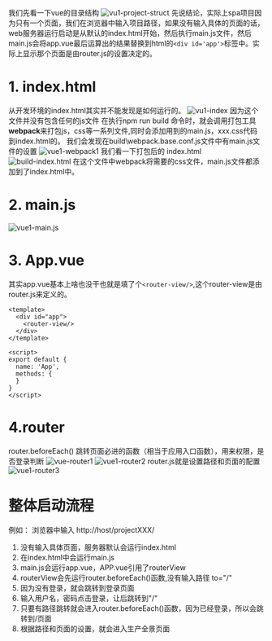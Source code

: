 我们先看一下vue的目录结构
![vu1-project-struct](./pic/vu1-project-struct.png)
先说结论，实际上spa项目因为只有一个页面，我们在浏览器中输入项目路径，如果没有输入具体的页面的话，web服务器运行启动是从默认的index.html开始，然后执行main.js文件，然后main.js会将app.vue最后运算出的结果替换到html的`<div id='app'>`标签中。实际上显示那个页面是由router.js的设置决定的。

# 1. index.html
从开发环境的index.html其实并不能发现是如何运行的。
![vu1-index](./pic/vu1-index.png)
因为这个文件并没有包含任何的js文件
在执行npm run build 命令时，就会调用打包工具**webpack**来打包js，css等一系列文件,同时会添加用到的main.js，xxx.css代码到index.html的。
我们会发现在build\webpack.base.conf.js文件中有main.js文件的设置
![vue1-webpack1](./pic/vue1-webpack1.png)
我们看一下打包后的 index.html
![build-index.html](pic/vue1-build-index-html.png)
在这个文件中webpack将需要的css文件，main.js文件都添加到了index.html中。

# 2. main.js
![vue1-main.js](pic/vue1-main-js.png)

# 3. App.vue

其实app.vue基本上啥也没干也就是填了个`<router-view/>`,这个router-view是由router.js来定义的。
```
<template>
  <div id="app">
    <router-view/>
  </div>
</template>

<script>
export default {
  name: 'App',
  methods: {
  }
}
</script>
```

# 4.router
router.beforeEach() 跳转页面必进的函数（相当于应用入口函数），用来权限，是否登录判断
![vue-router1](pic/vue-router1.png)
![vue1-router2](pic/vue1-router2.png)
router.js就是设置路径和页面的配置
![vue1-router3](pic/vue1-router3.png)

# 整体启动流程

例如：
浏览器中输入 http://host/projectXXX/
1. 没有输入具体页面，服务器默认会运行index.html
2. 在index.html中会运行main.js
3. main.js会运行app.vue，APP.vue引用了routerView
4. routerView会先运行router.beforeEach()函数,没有输入路径 to="/"
5. 因为没有登录，就会跳转到登录页面
6. 输入用户名，密码点击登录，让后跳转到"/"
7. 只要有路径跳转就会进入router.beforeEach()函数，因为已经登录，所以会跳转到/页面
8. 根据路径和页面的设置，就会进入生产全景页面
